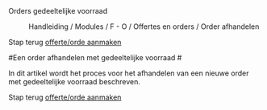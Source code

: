 <properties>
	<page>
		<title>Orders gedeeltelijke voorraad</title>
		<description>Orders gedeeltelijke voorraad</description>
	</page>
	<menu>
		<position>Handleiding / Modules / F - O / Offertes en orders / Order afhandelen</position> 
		<title>Order gedeeltelijke voorraad</title>
	</menu>
</properties>

Stap terug [offerte/orde aanmaken](http://hybridsaas.support/pages/handleiding/modules/F-O/offerte-en-orders/een-offerte-of-order-aanmaken)


#Een order afhandelen met gedeeltelijke voorraad #


In dit artikel wordt het proces voor het afhandelen van een nieuwe order met gedeeltelijke voorraad beschreven.

Stap terug [offerte/orde aanmaken](http://hybridsaas.support/pages/handleiding/modules/F-O/offerte-en-orders/een-offerte-of-order-aanmaken)